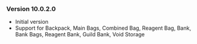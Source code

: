 ### Version 10.0.2.0

* Initial version
* Support for Backpack, Main Bags, Combined Bag, Reagent Bag, Bank, Bank Bags, Reagent Bank, Guild Bank, Void Storage
